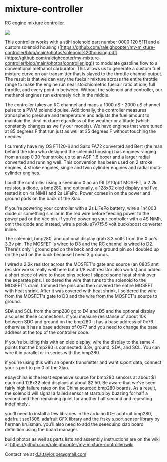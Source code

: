 # mixture-controller
RC engine mixture controller.

![](https://github.com/raleighcopter/my-mixture-controller/blob/main/photos/controller.jpg)

This controller works with a stihl solenoid part number 0000 120 5111 and a custom solenoid housing ([https://github.com/raleighcopter/my-mixture-controller/blob/main/photos/solenoid%20housing.pdf](https://github.com/raleighcopter/my-mixture-controller/blob/main/photos/controller.jpg)) to modulate gasoline flow to a conventional methanol carburator. This allows us to generate a custom fuel mixture curve on our transmitter that is slaved to the throttle channel output. The result is that we can vary the fuel:air mixture across the entire throttle range to make the engine run near stoichiometric fuel:air ratio at idle, full throttle, and every point in between. Without the solenoid and controller, our methanol engines run extremely rich in the middle. 

The controller takes an RC channel and maps a 1000 uS - 2000 uS channel pulse to a PWM solenoid pulse. Additionally, the controller measures atmospheric pressure and temperature and adjusts the fuel amount to maintain the ideal mixture regardless of the weather or altitude (which constantly changes as we fly our models). We have engines that were tuned at 85 degrees F that run just as well at 35 degrees F without touching the needles. 

I currently have my OS FT120-ii and Saito FA72 converted and Bert (the man behind the idea who designed the solenoid housing) has engines ranging from an asp 0.30 four stroke up to an ASP 1.6 boxer and a larger radial converted and running well. This conversion has been used on 2 stroke engines, 4 stroke engines, single  and twin cylinder engines and radial multi-cylinder engines.

I built the controller using a seeduino Xiao an IRLD110pbf MOSFET, a 2.2k resistor, a diode, a bmp280, and optionally, a 128x32 oled display and I've tested it on 4s NiMH and 2s LiFePo. Power comes in on the power and ground pads on the back of the Xiao. 

If you're powering your controller with a 2s LiFePo battery, wire a 1n4003 diode or something similar in the red wire before feeding power to the power pad or the Vcc pin. if you're powering your controller with a 4S NiMh, omit the diode and instead, wire a pololu s7v7f5 5 volt buck/boost converter inline.

The solenoid, bmp280, and optional display grab 3.3 volts from the Xiao's 3.3v pin. The MOSFET is wired to D3 and the RC channel is wired to D2. There's only 1 ground pad on the back and one ground pin so I doubled up on the pad on the back because I need 3 grounds.

I wired a 2.2k resistor across the MOSFET's gate and source (an 0805 smt resistor works really well here but a 1/8 watt resistor also works) and added a short piece of wire to those pins before I slipped some heat shrink over the separate pins. I soldered the wire that runs to the solenoid to the MOSFET's drain, trimmed the pins and then covered the entire MOSFET with heat shrink. After it was covered with heat shrink, I soldered the wire from the MOSFET's gate to D3 and the wire from the MOSFET's source to ground.

SDA and SCL from the bmp280 go to D4 and D5 and the optional display also uses these connections. if you measure resistance of about 10k between SDO and ground on the bmp280 it has a base address of 0x76. otherwise it has a base address of 0x77 and you need to change the base address at the top of the controller code. 

If you're building this with an oled display, wire the display to the same 4 points that the bmp280 is connected: 3.3v, ground, SDA, and SCL. You can wire it in parallel or in series with the bmp280.

if you're using this with an opentx transmitter and want s.port data, connect your s.port to pin 0 of the Xiao.

ebay/china is the least expensive source for bmp280 sensors at about $1 each and 128x32 oled displays at about $2.50. Be aware that we've seen fairly high failure rates on the China sourced bmp280 boards. As a result, the solenoid will signal a failed sensor at startup by buzzing for half a second and then remaining quiet for another half second and repeating indefinitely..

you'll need to install a few libraries in the arduino IDE: adafruit bmp280, adafruit ssd1306, adafruit GFX library and the frsky s.port sensor library by herman kruisman. you'll also need to add the seeeduino xiao board definition using the board manager.


build photos as well as parts lists and assembly instructions are on the wiki at https://github.com/raleighcopter/my-mixture-controller/wiki

Contact me at d.a.taylor.pe@gmail.com
